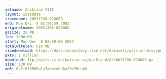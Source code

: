 ```yaml
---
setname: Auckland VIII
layout: witsdata
tracename: 20031208-020000
end: Mon Dec  8 02:59:59 2003
originalname: 20031208-020000
gzsize: 32 MB
len: 1:00:00
start: Mon Dec  8 02:00:00 2003
totalwirelen: 616 MB
ripedownload: https://data-repository.ripe.net/datasets/wits-archive/pma/long/auck/8//20031208-020000.gz
pkts: 1 million
download: ftp://wits.cs.waikato.ac.nz/auckland/8/20031208-020000.gz
size: 130 MB
md5: 0e7f0f3506e1a7abbcebd6a20e76ce48
---
```

